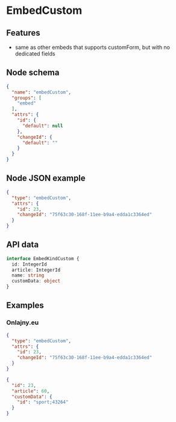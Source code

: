 # EmbedCustom

## Features
- same as other embeds that supports customForm, but with no dedicated fields

## Node schema

```json
{
  "name": "embedCustom",
  "groups": [
    "embed"
  ],
  "attrs": {
    "id": {
      "default": null
    },
    "changeId": {
      "default": ""
    }
  }
}
```

## Node JSON example

```json
{
  "type": "embedCustom",
  "attrs": {
    "id": 23,
    "changeId": "75f63c30-168f-11ee-b9a4-edda1c3364ed"
  }
}
```

## API data

```ts
interface EmbedKindCustom {
  id: IntegerId
  article: IntegerId
  name: string
  customData: object
}
```

## Examples

### Onlajny.eu

```json
{
  "type": "embedCustom",
  "attrs": {
    "id": 23,
    "changeId": "75f63c30-168f-11ee-b9a4-edda1c3364ed"
  }
}
```

```json
{
  "id": 23,
  "article": 60,
  "customData": {
    "id": "sport;43264"
  }
}
```
